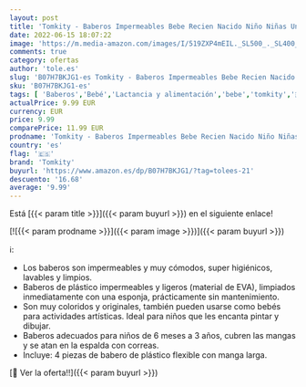 ```yaml
---
layout: post
title: 'Tomkity - Baberos Impermeables Bebe Recien Nacido Niño Niñas Unisex  4 Baberos con Manga Larg '
date: 2022-06-15 18:07:22
image: 'https://m.media-amazon.com/images/I/519ZXP4mEIL._SL500_._SL400_.jpg'
comments: true
category: ofertas
author: 'tole.es'
slug: 'B07H7BKJG1-es Tomkity - Baberos Impermeables Bebe Recien Nacido Niño...'
sku: 'B07H7BKJG1-es'
tags: [ 'Baberos','Bebé','Lactancia y alimentación','bebe','tomkity','🇪🇸', ]
actualPrice: 9.99 EUR
currency: EUR
price: 9.99
comparePrice: 11.99 EUR
prodname: 'Tomkity - Baberos Impermeables Bebe Recien Nacido Niño Niñas Unisex  4 Baberos con Manga Larg '
country: 'es'
flag: '🇪🇸'
brand: 'Tomkity'
buyurl: 'https://www.amazon.es/dp/B07H7BKJG1/?tag=tolees-21'
descuento: '16.68'
average: '9.99'
---
```


Está [{{< param title >}}]({{< param buyurl >}}) en el siguiente enlace!

[![{{< param prodname >}}]({{< param image >}})]({{< param buyurl >}})

ℹ️:

- Los baberos son impermeables y muy cómodos, super higiénicos, lavables y limpios.
- Baberos de plástico impermeables y ligeros (material de EVA), limpiados inmediatamente con una esponja, prácticamente sin mantenimiento.
- Son muy coloridos y originales, también pueden usarse como bebés para actividades artísticas. Ideal para niños que les encanta pintar y dibujar.
- Baberos adecuados para niños de 6 meses a 3 años, cubren las mangas y se atan en la espalda con correas.
- Incluye: 4 piezas de babero de plástico flexible con manga larga.

[🛒 Ver la oferta!!]({{< param buyurl >}})
